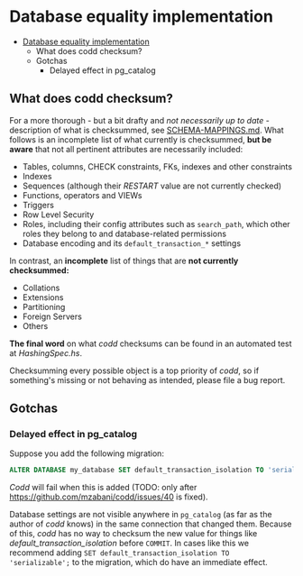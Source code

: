 # Database equality implementation

<!-- vscode-markdown-toc -->
- [Database equality implementation](#database-equality-implementation)
  - [<a name='Whatdoescoddchecksum'></a>What does codd checksum?](#what-does-codd-checksum)
  - [<a name='Gotchas'></a>Gotchas](#gotchas)
    - [<a name='Delayedeffectinpg_catalog'></a>Delayed effect in pg_catalog](#delayed-effect-in-pg_catalog)

<!-- vscode-markdown-toc-config
	numbering=false
	autoSave=true
	/vscode-markdown-toc-config -->
<!-- /vscode-markdown-toc -->

## <a name='Whatdoescoddchecksum'></a>What does codd checksum?
 For a more thorough - but a bit drafty and _not necessarily up to date_ - description of what is checksummed, see [SCHEMA-MAPPINGS.md](SCHEMA-MAPPINGS.md). What follows is an incomplete list of what currently is checksummed, **but be aware** that not all pertinent attributes are necessarily included:

- Tables, columns, CHECK constraints, FKs, indexes and other constraints
- Indexes
- Sequences (although their _RESTART_ value are not currently checked)
- Functions, operators and VIEWs
- Triggers
- Row Level Security
- Roles, including their config attributes such as `search_path`, which other roles they belong to and database-related permissions
- Database encoding and its `default_transaction_*` settings

In contrast, an **incomplete** list of things that are **not currently checksummed:**

- Collations
- Extensions
- Partitioning
- Foreign Servers
- Others

**The final word** on what _codd_ checksums can be found in an automated test at _HashingSpec.hs_.

Checksumming every possible object is a top priority of *codd*, so if something's missing or not behaving as intended, please file a bug report.  

## <a name='Gotchas'></a>Gotchas

### <a name='Delayedeffectinpg_catalog'></a>Delayed effect in pg_catalog

Suppose you add the following migration:

````sql
ALTER DATABASE my_database SET default_transaction_isolation TO 'serializable';
````

_Codd_ will fail when this is added (TODO: only after https://github.com/mzabani/codd/issues/40 is fixed).

Database settings are not visible anywhere in `pg_catalog` (as far as the author of _codd_ knows) in the same connection that changed them. Because of this, _codd_ has no way to checksum the new value for things like *default_transaction_isolation* before `COMMIT`. In cases like this we recommend adding `SET default_transaction_isolation TO 'serializable';` to the migration, which do have an immediate effect.